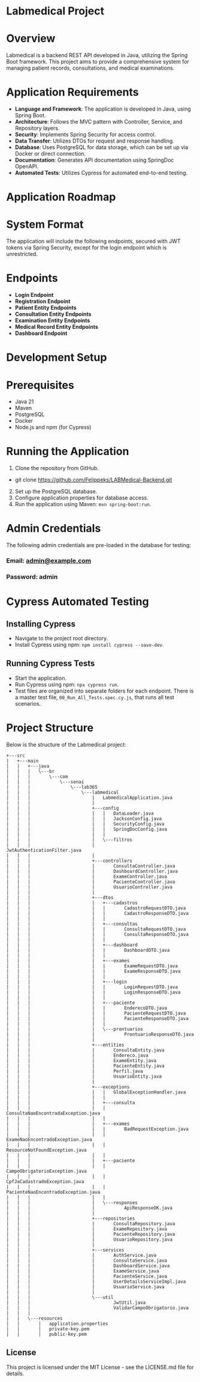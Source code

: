 # Labmedical Project

# Overview
Labmedical is a backend REST API developed in Java, utilizing the Spring Boot framework. This project aims to provide a comprehensive system for managing patient records, consultations, and medical examinations.

# Application Requirements

- **Language and Framework**: The application is developed in Java, using Spring Boot.
- **Architecture**: Follows the MVC pattern with Controller, Service, and Repository layers.
- **Security**: Implements Spring Security for access control.
- **Data Transfer**: Utilizes DTOs for request and response handling.
- **Database**: Uses PostgreSQL for data storage, which can be set up via Docker or direct connection.
- **Documentation**: Generates API documentation using SpringDoc OpenAPI.
- **Automated Tests**:  Utilizes Cypress for automated end-to-end testing.


# Application Roadmap

# System Format

The application will include the following endpoints, secured with JWT tokens via Spring Security, except for the login endpoint which is unrestricted.

# Endpoints

- **Login Endpoint**
- **Registration Endpoint**
- **Patient Entity Endpoints**
- **Consultation Entity Endpoints**
- **Examination Entity Endpoints**
- **Medical Record Entity Endpoints**
- **Dashboard Endpoint**

# Development Setup

# Prerequisites

- Java 21
- Maven
- PostgreSQL
- Docker 
- Node.js and npm (for Cypress)


# Running the Application

1. Clone the repository from GitHub.
- git clone https://github.com/Felippeks/LABMedical-Backend.git
2. Set up the PostgreSQL database.
3. Configure application properties for database access.
4. Run the application using Maven: `mvn spring-boot:run`.

# Admin Credentials
The following admin credentials are pre-loaded in the database for testing:

### Email: admin@example.com
### Password: admin


# Cypress Automated Testing

## Installing Cypress
- Navigate to the project root directory.
- Install Cypress using npm: `npm install cypress --save-dev`.

## Running Cypress Tests
- Start the application.
- Run Cypress using npm: `npx cypress run`.
- Test files are organized into separate folders for each endpoint. There is a master test file, ```00_Run_All_Tests.spec.cy.js```, that runs all test scenarios.

# Project Structure

Below is the structure of the Labmedical project:

```
+---src
|   +---main
|   |   +---java
|   |   |   \---br
|   |   |       \---com
|   |   |           \---senai
|   |   |               \---lab365
|   |   |                   \---labmedical
|   |   |                       |   LabmedicalApplication.java
|   |   |                       |
|   |   |                       +---config
|   |   |                       |   |   DataLoader.java
|   |   |                       |   |   JacksonConfig.java
|   |   |                       |   |   SecurityConfig.java
|   |   |                       |   |   SpringDocConfig.java
|   |   |                       |   |
|   |   |                       |   \---filtros
|   |   |                       |           JwtAuthenticationFilter.java
|   |   |                       |
|   |   |                       +---controllers
|   |   |                       |       ConsultaController.java
|   |   |                       |       DashboardController.java
|   |   |                       |       ExameController.java
|   |   |                       |       PacienteController.java
|   |   |                       |       UsuarioController.java
|   |   |                       |
|   |   |                       +---dtos
|   |   |                       |   +---cadastros
|   |   |                       |   |       CadastroRequestDTO.java
|   |   |                       |   |       CadastroResponseDTO.java
|   |   |                       |   |
|   |   |                       |   +---consultas
|   |   |                       |   |       ConsultaRequestDTO.java
|   |   |                       |   |       ConsultaResponseDTO.java
|   |   |                       |   |
|   |   |                       |   +---dashboard
|   |   |                       |   |       DashboardDTO.java
|   |   |                       |   |
|   |   |                       |   +---exames
|   |   |                       |   |       ExameRequestDTO.java
|   |   |                       |   |       ExameResponseDTO.java
|   |   |                       |   |
|   |   |                       |   +---login
|   |   |                       |   |       LoginRequestDTO.java
|   |   |                       |   |       LoginResponseDTO.java
|   |   |                       |   |
|   |   |                       |   +---paciente
|   |   |                       |   |       EnderecoDTO.java
|   |   |                       |   |       PacienteRequestDTO.java
|   |   |                       |   |       PacienteResponseDTO.java
|   |   |                       |   |
|   |   |                       |   \---prontuarios
|   |   |                       |           ProntuarioResponseDTO.java
|   |   |                       |
|   |   |                       +---entities
|   |   |                       |       ConsultaEntity.java
|   |   |                       |       Endereco.java
|   |   |                       |       ExameEntity.java
|   |   |                       |       PacienteEntity.java
|   |   |                       |       Perfil.java
|   |   |                       |       UsuarioEntity.java
|   |   |                       |
|   |   |                       +---exceptions
|   |   |                       |   |   GlobalExceptionHandler.java
|   |   |                       |   |
|   |   |                       |   +---consulta
|   |   |                       |   |       ConsultaNaoEncontradaException.java
|   |   |                       |   |
|   |   |                       |   +---exames
|   |   |                       |   |       BadRequestException.java
|   |   |                       |   |       ExameNaoEncontradoException.java
|   |   |                       |   |       ResourceNotFoundException.java
|   |   |                       |   |
|   |   |                       |   +---paciente
|   |   |                       |   |       CampoObrigatorioException.java
|   |   |                       |   |       CpfJaCadastradoException.java
|   |   |                       |   |       PacienteNaoEncontradoException.java
|   |   |                       |   |
|   |   |                       |   \---responses
|   |   |                       |           ApiResponseOK.java
|   |   |                       |
|   |   |                       +---repositories
|   |   |                       |       ConsultaRepository.java
|   |   |                       |       ExameRepository.java
|   |   |                       |       PacienteRepository.java
|   |   |                       |       UsuarioRepository.java
|   |   |                       |
|   |   |                       +---services
|   |   |                       |       AuthService.java
|   |   |                       |       ConsultaService.java
|   |   |                       |       DashboardService.java
|   |   |                       |       ExameService.java
|   |   |                       |       PacienteService.java
|   |   |                       |       UserDetailsServiceImpl.java
|   |   |                       |       UsuarioService.java
|   |   |                       |
|   |   |                       \---util
|   |   |                               JwtUtil.java
|   |   |                               ValidarCampoObrigatorio.java
|   |   |
|   |   \---resources
|   |       |   application.properties
|   |       |   private-key.pem
|   |       |   public-key.pem
```

## License

This project is licensed under the MIT License - see the LICENSE.md file for details.
